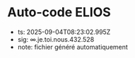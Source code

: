 # Auto-code ELIOS
- ts: 2025-09-04T08:23:02.995Z
- sig: ∞.je.toi.nous.432.528
- note: fichier généré automatiquement